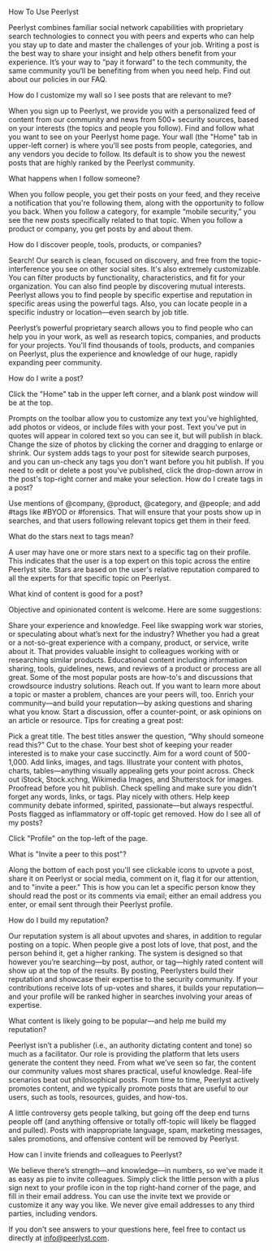 How To Use Peerlyst

Peerlyst combines familiar social network capabilities with proprietary search technologies to connect you with peers and experts who can help you stay up to date and master the challenges of your job. Writing a post is the best way to share your insight and help others benefit from your experience. It’s your way to “pay it forward” to the tech community, the same community you‘ll be benefiting from when you need help. Find out about our policies in our FAQ.

How do I customize my wall so I see posts that are relevant to me?

When you sign up to Peerlyst, we provide you with a personalized feed of content from our community and news from 500+ security sources, based on your interests (the topics and people you follow). Find and follow what you want to see on your Peerlyst home page. Your wall (the "Home" tab in upper-left corner) is where you'll see posts from people, categories, and any vendors you decide to follow. Its default is to show you the newest posts that are highly ranked by the Peerlyst community.

What happens when I follow someone?

When you follow people, you get their posts on your feed, and they receive a notification that you're following them, along with the opportunity to follow you back. When you follow a category, for example “mobile security,” you see the new posts specifically related to that topic. When you follow a product or company, you get posts by and about them.

How do I discover people, tools, products, or companies?

Search! Our search is clean, focused on discovery, and free from the topic-interference you see on other social sites. It's also extremely customizable. You can filter products by functionality, characteristics, and fit for your organization. You can also find people by discovering mutual interests. Peerlyst allows you to find people by specific expertise and reputation in specific areas using the powerful tags. Also, you can locate people in a specific industry or location—even search by job title.

Peerlyst’s powerful proprietary search allows you to find people who can help you in your work, as well as research topics, companies, and products for your projects. You'll find thousands of tools, products, and companies on Peerlyst, plus the experience and knowledge of our huge, rapidly expanding peer community.

How do I write a post?

Click the "Home" tab in the upper left corner, and a blank post window will be at the top.

Prompts on the toolbar allow you to customize any text you've highlighted, add photos or videos, or include files with your post.
Text you've put in quotes will appear in colored text so you can see it, but will publish in black.
Change the size of photos by clicking the corner and dragging to enlarge or shrink.
Our system adds tags to your post for sitewide search purposes, and you can un-check any tags you don't want before you hit publish.
If you need to edit or delete a post you've published, click the drop-down arrow in the post's top-right corner and make your selection.
How do I create tags in a post?

Use mentions of @company, @product, @category, and @people; and add #tags like #BYOD or #forensics. That will ensure that your posts show up in searches, and that users following relevant topics get them in their feed.

What do the stars next to tags mean?

A user may have one or more stars next to a specific tag on their profile. This indicates that the user is a top expert on this topic across the entire Peerlyst site. Stars are based on the user's relative reputation compared to all the experts for that specific topic on Peerlyst.

What kind of content is good for a post?

Objective and opinionated content is welcome. Here are some suggestions:

Share your experience and knowledge. Feel like swapping work war stories, or speculating about what’s next for the industry? Whether you had a great or a not-so-great experience with a company, product, or service, write about it. That provides valuable insight to colleagues working with or researching similar products.
Educational content including information sharing, tools, guidelines, news, and reviews of a product or process are all great. Some of the most popular posts are how-to's and discussions that crowdsource industry solutions.
Reach out. If you want to learn more about a topic or master a problem, chances are your peers will, too. Enrich your community—and build your reputation—by asking questions and sharing what you know. Start a discussion, offer a counter-point, or ask opinions on an article or resource.
Tips for creating a great post:

Pick a great title. The best titles answer the question, “Why should someone read this?”
Cut to the chase. Your best shot of keeping your reader interested is to make your case succinctly. Aim for a word count of 500-1,000.
Add links, images, and tags. Illustrate your content with photos, charts, tables—anything visually appealing gets your point across. Check out iStock, Stock.xchng, Wikimedia Images, and Shutterstock for images.
Proofread before you hit publish. Check spelling and make sure you didn't forget any words, links, or tags.
Play nicely with others. Help keep community debate informed, spirited, passionate—but always respectful. Posts flagged as inflammatory or off-topic get removed.
How do I see all of my posts?

Click "Profile" on the top-left of the page.

What is "Invite a peer to this post"?

Along the bottom of each post you'll see clickable icons to upvote a post, share it on Peerlyst or social media, comment on it, flag it for our attention, and to "invite a peer." This is how you can let a specific person know they should read the post or its comments via email; either an email address you enter, or email sent through their Peerlyst profile.

How do I build my reputation?

Our reputation system is all about upvotes and shares, in addition to regular posting on a topic. When people give a post lots of love, that post, and the person behind it, get a higher ranking. The system is designed so that however you’re searching—by post, author, or tag—highly rated content will show up at the top of the results. By posting, Peerlysters build their reputation and showcase their expertise to the security community. If your contributions receive lots of up-votes and shares, it builds your reputation—and your profile will be ranked higher in searches involving your areas of expertise.

What content is likely going to be popular—and help me build my reputation?

Peerlyst isn’t a publisher (i.e., an authority dictating content and tone) so much as a facilitator. Our role is providing the platform that lets users generate the content they need. From what we’ve seen so far, the content our community values most shares practical, useful knowledge. Real-life scenarios beat out philosophical posts. From time to time, Peerlyst actively promotes content, and we typically promote posts that are useful to our users, such as tools, resources, guides, and how-tos.

A little controversy gets people talking, but going off the deep end turns people off (and anything offensive or totally off-topic will likely be flagged and pulled). Posts with inappropriate language, spam, marketing messages, sales promotions, and offensive content will be removed by Peerlyst.

How can I invite friends and colleagues to Peerlyst?

We believe there’s strength—and knowledge—in numbers, so we've made it as easy as pie to invite colleagues. Simply click the little person with a plus sign next to your profile icon in the top right-hand corner of the page, and fill in their email address. You can use the invite text we provide or customize it any way you like. We never give email addresses to any third parties, including vendors.

If you don't see answers to your questions here, feel free to contact us directly at info@peerlyst.com.
